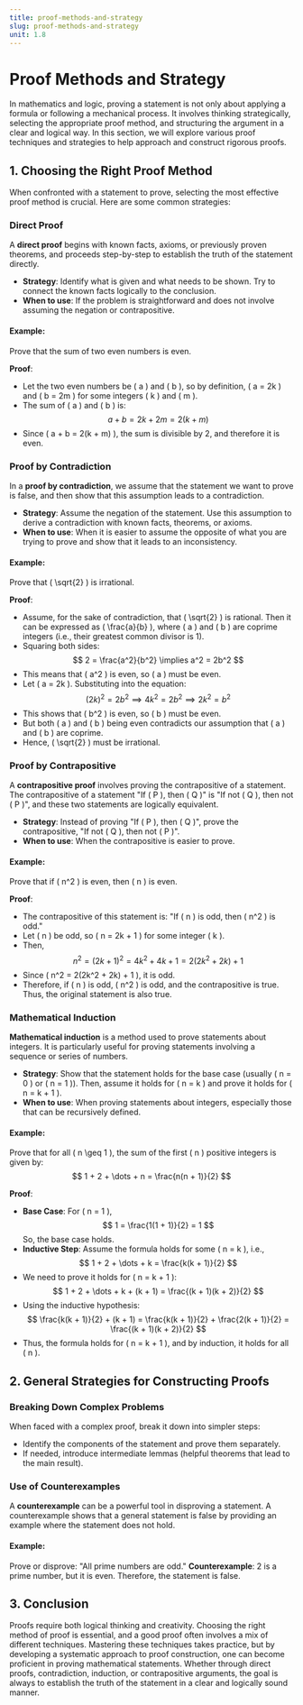 ```yaml
---
title: proof-methods-and-strategy
slug: proof-methods-and-strategy
unit: 1.8
---
```

# Proof Methods and Strategy

In mathematics and logic, proving a statement is not only about applying a formula or following a mechanical process. It involves thinking strategically, selecting the appropriate proof method, and structuring the argument in a clear and logical way. In this section, we will explore various proof techniques and strategies to help approach and construct rigorous proofs.

## 1. **Choosing the Right Proof Method**

When confronted with a statement to prove, selecting the most effective proof method is crucial. Here are some common strategies:

### **Direct Proof**

A **direct proof** begins with known facts, axioms, or previously proven theorems, and proceeds step-by-step to establish the truth of the statement directly.

- **Strategy**: Identify what is given and what needs to be shown. Try to connect the known facts logically to the conclusion.
- **When to use**: If the problem is straightforward and does not involve assuming the negation or contrapositive.

#### Example:
Prove that the sum of two even numbers is even.

**Proof**:
- Let the two even numbers be \( a \) and \( b \), so by definition, \( a = 2k \) and \( b = 2m \) for some integers \( k \) and \( m \).
- The sum of \( a \) and \( b \) is:
  $$
  a + b = 2k + 2m = 2(k + m)
  $$
- Since \( a + b = 2(k + m) \), the sum is divisible by 2, and therefore it is even.

### **Proof by Contradiction**

In a **proof by contradiction**, we assume that the statement we want to prove is false, and then show that this assumption leads to a contradiction.

- **Strategy**: Assume the negation of the statement. Use this assumption to derive a contradiction with known facts, theorems, or axioms.
- **When to use**: When it is easier to assume the opposite of what you are trying to prove and show that it leads to an inconsistency.

#### Example:
Prove that \( \sqrt{2} \) is irrational.

**Proof**:
- Assume, for the sake of contradiction, that \( \sqrt{2} \) is rational. Then it can be expressed as \( \frac{a}{b} \), where \( a \) and \( b \) are coprime integers (i.e., their greatest common divisor is 1).
- Squaring both sides:
  $$
  2 = \frac{a^2}{b^2} \implies a^2 = 2b^2
  $$
- This means that \( a^2 \) is even, so \( a \) must be even.
- Let \( a = 2k \). Substituting into the equation:
  $$
  (2k)^2 = 2b^2 \implies 4k^2 = 2b^2 \implies 2k^2 = b^2
  $$
- This shows that \( b^2 \) is even, so \( b \) must be even.
- But both \( a \) and \( b \) being even contradicts our assumption that \( a \) and \( b \) are coprime.
- Hence, \( \sqrt{2} \) must be irrational.

### **Proof by Contrapositive**

A **contrapositive proof** involves proving the contrapositive of a statement. The contrapositive of a statement "If \( P \), then \( Q \)" is "If not \( Q \), then not \( P \)", and these two statements are logically equivalent.

- **Strategy**: Instead of proving "If \( P \), then \( Q \)", prove the contrapositive, "If not \( Q \), then not \( P \)".
- **When to use**: When the contrapositive is easier to prove.

#### Example:
Prove that if \( n^2 \) is even, then \( n \) is even.

**Proof**:
- The contrapositive of this statement is: "If \( n \) is odd, then \( n^2 \) is odd."
- Let \( n \) be odd, so \( n = 2k + 1 \) for some integer \( k \).
- Then,
  $$
  n^2 = (2k + 1)^2 = 4k^2 + 4k + 1 = 2(2k^2 + 2k) + 1
  $$
- Since \( n^2 = 2(2k^2 + 2k) + 1 \), it is odd.
- Therefore, if \( n \) is odd, \( n^2 \) is odd, and the contrapositive is true. Thus, the original statement is also true.

### **Mathematical Induction**

**Mathematical induction** is a method used to prove statements about integers. It is particularly useful for proving statements involving a sequence or series of numbers.

- **Strategy**: Show that the statement holds for the base case (usually \( n = 0 \) or \( n = 1 \)). Then, assume it holds for \( n = k \) and prove it holds for \( n = k + 1 \).
- **When to use**: When proving statements about integers, especially those that can be recursively defined.

#### Example:
Prove that for all \( n \geq 1 \), the sum of the first \( n \) positive integers is given by:
$$
1 + 2 + \dots + n = \frac{n(n + 1)}{2}
$$

**Proof**:
- **Base Case**: For \( n = 1 \),
  $$
  1 = \frac{1(1 + 1)}{2} = 1
  $$
  So, the base case holds.
- **Inductive Step**: Assume the formula holds for some \( n = k \), i.e., 
  $$
  1 + 2 + \dots + k = \frac{k(k + 1)}{2}
  $$
- We need to prove it holds for \( n = k + 1 \):
  $$
  1 + 2 + \dots + k + (k + 1) = \frac{(k + 1)(k + 2)}{2}
  $$
- Using the inductive hypothesis:
  $$
  \frac{k(k + 1)}{2} + (k + 1) = \frac{k(k + 1)}{2} + \frac{2(k + 1)}{2} = \frac{(k + 1)(k + 2)}{2}
  $$
- Thus, the formula holds for \( n = k + 1 \), and by induction, it holds for all \( n \).

## 2. **General Strategies for Constructing Proofs**

### **Breaking Down Complex Problems**

When faced with a complex proof, break it down into simpler steps:
- Identify the components of the statement and prove them separately.
- If needed, introduce intermediate lemmas (helpful theorems that lead to the main result).

### **Use of Counterexamples**

A **counterexample** can be a powerful tool in disproving a statement. A counterexample shows that a general statement is false by providing an example where the statement does not hold.

#### Example:
Prove or disprove: "All prime numbers are odd."
**Counterexample**: 2 is a prime number, but it is even. Therefore, the statement is false.

## 3. **Conclusion**

Proofs require both logical thinking and creativity. Choosing the right method of proof is essential, and a good proof often involves a mix of different techniques. Mastering these techniques takes practice, but by developing a systematic approach to proof construction, one can become proficient in proving mathematical statements. Whether through direct proofs, contradiction, induction, or contrapositive arguments, the goal is always to establish the truth of the statement in a clear and logically sound manner.
